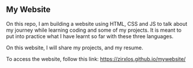 ## My Website

On this repo, I am building a website using HTML, CSS and JS to talk about my journey while learning coding and some of my projects. 
It is meant to put into practice what I have learnt so far with these three languages.

On this website, I will share my projects, and my resume.

To access the website, follow this link: https://zirxlos.github.io/mywebsite/
